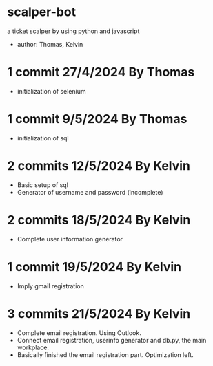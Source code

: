 # scalper-bot
a ticket scalper by using python and javascript
- author: Thomas, Kelvin

# 1 commit 27/4/2024 By Thomas
* initialization of selenium

# 1 commit 9/5/2024 By Thomas
* initialization of sql

# 2 commits 12/5/2024 By Kelvin
* Basic setup of sql
* Generator of username and password (incomplete)

# 2 commits 18/5/2024 By Kelvin
* Complete user information generator

# 1 commit 19/5/2024 By Kelvin
* Imply gmail registration

# 3 commits 21/5/2024 By Kelvin
* Complete email registration. Using Outlook.
* Connect email registration, userinfo generator and db.py, the main workplace.
* Basically finished the email registration part. Optimization left.

